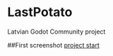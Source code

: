 # LastPotato
Latvian Godot Community project

##First screenshot
[project start](https://raw.githubusercontent.com/GodotEngineLatvia/LastPotato/Development/assets/screenshots/project_start.png?token=AGMNSS3JANBW55QPEG7C773AFL2ZE)